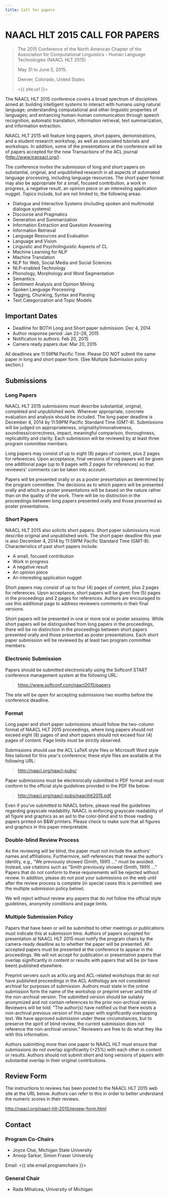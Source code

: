 ```yaml
---
title: Call for papers
---
```


# NAACL HLT 2015 CALL FOR PAPERS

> The 2015 Conference of the North American Chapter of the Association for Computational Linguistics - Human Language Technologies (NAACL HLT 2015)
> 
> May 31 to June 5, 2015.
> 
> Denver, Colorado, United States
> 
> <{{ site.url }}>

The NAACL HLT 2015 conference covers a broad spectrum of disciplines aimed at: building intelligent systems to interact with humans using natural language; understanding computational and other linguistic properties of languages; and enhancing human-human communication through speech recognition, automatic translation, information retrieval, text summarization, and information extraction.

NAACL HLT 2015 will feature long papers, short papers, demonstrations, and a student research workshop, as well as associated tutorials and workshops. In addition, some of the presentations at the conference will be of papers accepted for the new Transactions of the ACL journal (<http://www.transacl.org/>).

The conference invites the submission of long and short papers on substantial, original, and unpublished research in all aspects of automated language processing, including language resources. The short paper format may also be appropriate for a small, focused contribution, a work in progress, a negative result, an opinion piece or an interesting application nugget. Topics include, but are not limited to, the following areas:

- Dialogue and Interactive Systems (including spoken and multimodal dialogue systems)
- Discourse and Pragmatics
- Generation and Summarization
- Information Extraction and Question Answering
- Information Retrieval
- Language Resources and Evaluation
- Language and Vision
- Linguistic and Psycholinguistic Aspects of CL
- Machine Learning for NLP
- Machine Translation
- NLP for Web, Social Media and Social Sciences
- NLP-enabled Technology
- Phonology, Morphology and Word Segmentation
- Semantics
- Sentiment Analysis and Opinion Mining
- Spoken Language Processing
- Tagging, Chunking, Syntax and Parsing
- Text Categorization and Topic Models

## Important Dates

- Deadline for BOTH Long and Short paper submission: Dec 4, 2014
- Author response period: Jan 22–28, 2015
- Notification to authors: Feb 20, 2015
- Camera ready papers due: Mar 20, 2015

All deadlines are 11:59PM Pacific Time. Please DO NOT submit the same paper in long and short paper form. (See Multiple Submission policy section.)

## Submissions

### Long Papers

NAACL HLT 2015 submissions must describe substantial, original, completed and unpublished work. Wherever appropriate, concrete evaluation and analysis should be included. The long paper deadline is December 4, 2014 by 11:59PM Pacific Standard Time (GMT-8). Submissions will be judged on appropriateness, originality/innovativeness, soundness/correctness, impact, meaningful comparison, thoroughness, replicability and clarity. Each submission will be reviewed by at least three program committee members.

Long papers may consist of up to eight (8) pages of content, plus 2 pages for references. Upon acceptance, final versions of long papers will be given one additional page (up to 9 pages with 2 pages for references) so that reviewers' comments can be taken into account.

Papers will be presented orally or as a poster presentation as determined by the program committee. The decisions as to which papers will be presented orally and which as poster presentations will be based on the nature rather than on the quality of the work. There will be no distinction in the proceedings between long papers presented orally and those presented as poster presentations.

### Short Papers

NAACL HLT 2015 also solicits short papers. Short paper submissions must describe original and unpublished work. The short paper deadline this year is also December 4, 2014 by 11:59PM Pacific Standard Time (GMT-8). Characteristics of past short papers include:

- A small, focused contribution
- Work in progress
- A negative result
- An opinion piece
- An interesting application nugget

Short papers may consist of up to four (4) pages of content, plus 2 pages for references. Upon acceptance, short papers will be given five (5) pages in the proceedings and 2 pages for references. Authors are encouraged to use this additional page to address reviewers comments in their final versions.

Short papers will be presented in one or more oral or poster sessions. While short papers will be distinguished from long papers in the proceedings, there will be no distinction in the proceedings between short papers presented orally and those presented as poster presentations. Each short paper submission will be reviewed by at least two program committee members.

### Electronic Submission
Papers should be submitted electronically using the Softconf START conference management system at the following URL:

> <https://www.softconf.com/naacl2015/papers>

The site will be open for accepting submissions two months before the conference deadline.

### Format

Long paper and short paper submissions should follow the two-column format of NAACL HLT 2015 proceedings, where long papers should not exceed eight (8) pages of and short papers should not exceed four (4) pages of content. Page limits must be strictly observed.

Submissions should use the ACL LaTeX style files or Microsoft Word style files tailored for this year's conference; these style files are available at the following URL:

> <http://naacl.org/naacl-pubs/>

Paper submissions must be electronically submitted in PDF format and must conform to the official style guidelines provided in the PDF file below:

> <http://naacl.org/naacl-pubs/naaclhlt2015.pdf>

Even if you've submitted to NAACL before, please read the guidelines regarding grayscale readability. NAACL is enforcing grayscale readability of all figure and graphics as an aid to the color-blind and to those reading papers printed on B&W printers. Please check to make sure that all figures and graphics in this paper interpretable.

### Double-blind Review Process

As the reviewing will be blind, the paper must not include the authors' names and affiliations. Furthermore, self-references that reveal the author's identity, e.g., "We previously showed (Smith, 1991) ..." must be avoided. Instead, use citations such as "Smith previously showed (Smith, 1991) ..." Papers that do not conform to these requirements will be rejected without review. In addition, please do not post your submissions on the web until after the review process is complete (in special cases this is permitted: see the multiple submission policy below).

We will reject without review any papers that do not follow the official style guidelines, anonymity conditions and page limits.

### Multiple Submission Policy

Papers that have been or will be submitted to other meetings or publications must indicate this at submission time. Authors of papers accepted for presentation at NAACL HLT 2015 must notify the program chairs by the camera-ready deadline as to whether the paper will be presented. All accepted papers must be presented at the conference to appear in the proceedings. We will not accept for publication or presentation papers that overlap significantly in content or results with papers that will be (or have been) published elsewhere.

Preprint servers such as arXiv.org and ACL-related workshops that do not have published proceedings in the ACL Anthology are not considered archival for purposes of submission. Authors must state in the online submission form the name of the workshop or preprint server and title of the non-archival version. The submitted version should be suitably anonymized and not contain references to the prior non-archival version. Reviewers will be told: "The author(s) have notified us that there exists a non-archival previous version of this paper with significantly overlapping text. We have approved submission under these circumstances, but to preserve the spirit of blind review, the current submission does not reference the non-archival version." Reviewers are free to do what they like with this information.

Authors submitting more than one paper to NAACL HLT must ensure that submissions do not overlap significantly (>25%) with each other in content or results. Authors should not submit short and long versions of papers with substantial overlap in their original contributions.

## Review Form

The instructions to reviews has been posted to the NAACL HLT 2015 web site at the URL below. Authors can refer to this in order to better understand the numeric scores in their reviews.

<http://naacl.org/naacl-hlt-2015/review-form.html>

## Contact

### Program Co-Chairs

- Joyce Chai, Michigan State University
- Anoop Sarkar, Simon Fraser University

Email: <{{ site.email.programchairs }}>

### General Chair

- Rada Mihalcea, University of Michigan

